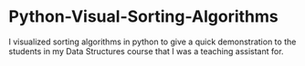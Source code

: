 # Python-Visual-Sorting-Algorithms
I visualized sorting algorithms in python to give a quick demonstration to the students in my Data Structures course that I was a teaching assistant for. 
